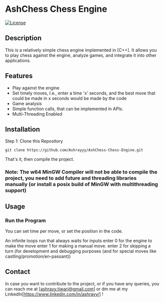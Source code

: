 # AshChess Chess Engine

[![License](https://img.shields.io/badge/License-MIT-blue.svg)](https://opensource.org/licenses/MIT)

## Description

This is a relatively simple chess engine implemented in [C++]. It allows you to play chess against the engine, analyze games, and integrate it into other applications.

## Features

- Play against the engine
- Set timely moves, I.e., enter a time 'x' seconds, and the best move that could be made in x seconds would be made by the code
- Game analysis
- Simple function calls, that can be implemented in APIs.
- Multi-Threading Enabled

## Installation

Step 1: Clone this Repository
```
git clone https://github.com/Ashrayyy/AshChess-Chess-Engine.git
```
That's it, then compile the project.

### Note: The w64 MinGW Compiler will not be able to compile the project, you need to add future and threading libraries manually (or install a posix build of MinGW with multithreading support)

## Usage

### Run the Program
You can set time per move, or set the position in the code.

An infinite loops run that always waits for inputs
enter 0 for the engine to make the move
enter 1 for making a manual move.
enter 2 for skipping a turn (for development and debugging purposes (and for special moves like castling/promotion/en-passant))

## Contact

In case you want to contribute to the project, or if you have any queries, you can reach me at [ashrayy.tiwari@gmail.com] or dm me at my LinkedIn[https://www.linkedin.com/in/ashrayy/] !

